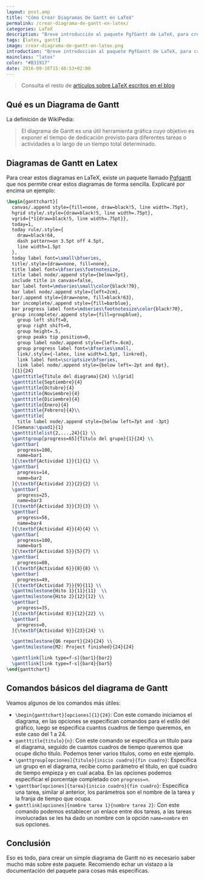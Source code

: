 ```yaml
---
layout: post.amp
title: "Cómo Crear Diagramas De Gantt en LaTeX"
permalink: /crear-diagrama-de-gantt-en-latex/
categories: LaTeX
description: "Breve introducción al paquete PgfGantt de LaTeX, para crear diagramas de Gantt"
tags: [latex, gantt]
image: crear-diagrama-de-gantt-en-latex.png
introduction: "Breve introducción al paquete PgfGantt de LaTeX, para crear diagramas de Gantt"
mainclass: "latex"
color: "#B31917"
date: 2016-09-16T15:48:53+02:00
---
```


<figure>
  <amp-img on="tap:lightbox1" role="button" tabindex="0" layout="responsive" src="/img/crear-diagrama-de-gantt-en-latex.png" alt="{{ title }}" title="{{ title }}" width="800" height="335"></amp-img>
</figure>

> Consulta el resto de [artículos sobre LaTeX escritos en el blog](/category/latex "Artículos sobre LaTeX")



## Qué es un Diagrama de Gantt

La definición de WikiPedia:

> El diagrama de Gantt es una útil herramienta gráfica cuyo objetivo es exponer el tiempo de dedicación previsto para diferentes tareas o actividades a lo largo de un tiempo total determinado.

<!--more-->

## Diagramas de Gantt en Latex

Para crear estos diagramas en LaTeX, existe un paquete llamado [Pgfgantt](http://bay.uchicago.edu/CTAN/graphics/pgf/contrib/pgfgantt/pgfgantt.pdf "Documentación de pgfgantt") que nos permite crear estos diagramas de forma sencilla. Explicaré por encima un ejemplo:

```latex
\begin{ganttchart}[
  canvas/.append style={fill=none, draw=black!5, line width=.75pt},
  hgrid style/.style={draw=black!5, line width=.75pt},
  vgrid={*1{draw=black!5, line width=.75pt}},
  today=1,
  today rule/.style={
    draw=black!64,
    dash pattern=on 3.5pt off 4.5pt,
    line width=1.5pt
  },
  today label font=\small\bfseries,
  title/.style={draw=none, fill=none},
  title label font=\bfseries\footnotesize,
  title label node/.append style={below=7pt},
  include title in canvas=false,
  bar label font=\mdseries\small\color{black!70},
  bar label node/.append style={left=2cm},
  bar/.append style={draw=none, fill=black!63},
  bar incomplete/.append style={fill=barblue},
  bar progress label font=\mdseries\footnotesize\color{black!70},
  group incomplete/.append style={fill=groupblue},
    group left shift=0,
    group right shift=0,
    group height=.5,
    group peaks tip position=0,
    group label node/.append style={left=.6cm},
    group progress label font=\bfseries\small,
    link/.style={-latex, line width=1.5pt, linkred},
    link label font=\scriptsize\bfseries,
    link label node/.append style={below left=-2pt and 0pt},
  ]{1}{24}
  \gantttitle{Título del diagrama}{24} \\[grid]
  \gantttitle{Septiembre}{4}
  \gantttitle{Octubre}{4}
  \gantttitle{Noviembre}{4}
  \gantttitle{Diciembre}{4}
  \gantttitle{Enero}{4}
  \gantttitle{Febrero}{4}\\
  \gantttitle[
    title label node/.append style={below left=7pt and -3pt}
  ]{Semana:\quad1}{1}
  \gantttitlelist{2,...,24}{1} \\
  \ganttgroup[progress=65]{Título del grupo}{1}{24} \\
  \ganttbar[
    progress=100,
    name=bar1
  ]{\textbf{Actividad 1}}{1}{1} \\
  \ganttbar[
    progress=14,
    name=bar2
  ]{\textbf{Actividad 2}}{2}{2} \\
  \ganttbar[
    progress=25,
    name=bar3
  ]{\textbf{Actividad 3}}{3}{3} \\
  \ganttbar[
    progress=56,
    name=bar4
  ]{\textbf{Actividad 4}}{4}{4} \\
  \ganttbar[
    progress=100,
    name=bar5
  ]{\textbf{Actividad 5}}{5}{7} \\
  \ganttbar[
    progress=80,
  ]{\textbf{Actividad 6}}{8}{8} \\
  \ganttbar[
    progress=49,
  ]{\textbf{Actividad 7}}{9}{11} \\
  \ganttmilestone{Hito 1}{11}{11}  \\
  \ganttmilestone{Hito 2}{12}{12} \\
  \ganttbar[
    progress=35,
  ]{\textbf{Actividad 8}}{12}{22} \\
  \ganttbar[
    progress=0,
  ]{\textbf{Actividad 9}}{23}{24} \\

  \ganttmilestone{Q6 report}{24}{24} \\
  \ganttmilestone{M2: Project finished}{24}{24}

  \ganttlink[link type=f-s]{bar1}{bar2}
  \ganttlink[link type=f-s]{bar4}{bar5}
\end{ganttchart}
```

## Comandos básicos del diagrama de Gantt

Veamos algunos de los comandos más útiles:

- `\begin{ganttchart}[opciones]{1}{24}`: Con este comando iniciamos el diagrama, en las opciones se especifican comandos para el estilo del gráfico, luego se especifica cuantos cuadros de tiempo queremos, en este caso del 1 a 24.
- `gantttitle{titulo}{n}`: Con este comando se especifica un título para el diagrama, seguido de cuantos cuadros de tiempo queremos que ocupe dicho título. Podemos tener varios títulos, como en este ejemplo.
- `\ganttgroup[opciones]{titulo}{inicio cuadro}{fin cuadro}`: Especifica un grupo en el diagrama, recibe como parámetro el título, en qué cuadro de tiempo empieza y en cual acaba. En las opciones podemos especificar el porcentaje completado con `progress=n`.
- `\ganttbar[opciones]{tarea}{inicio cuadro}{fin cuadro}`: Especifica una tarea, similar al anterior, los parámetros son el nombre de la tarea y la franja de tiempo que ocupa.
- `ganttlink[opciones]{nombre tarea 1}{nombre tarea 2}`: Con este comando podemos establecer un enlace entre dos tareas, a las tareas involucradas se les ha dado un nombre con la opción `name=nombre` en sus opciones.

## Conclusión

Eso es todo, para crear un simple diagrama de Gantt no es necesario saber mucho más sobre este paquete. Recomiendo echar un vistazo a la documentación del paquete para cosas más específicas.
